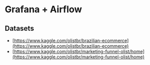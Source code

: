 # Grafana + Airflow 

## Datasets

- [https://www.kaggle.com/olistbr/brazilian-ecommerce](https://www.kaggle.com/olistbr/brazilian-ecommerce)
- [https://www.kaggle.com/olistbr/marketing-funnel-olist/home](https://www.kaggle.com/olistbr/marketing-funnel-olist/home) 